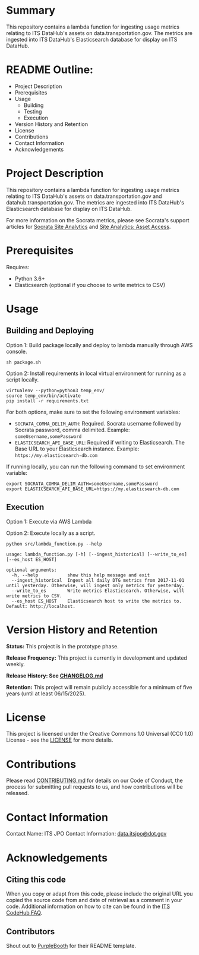 # Summary

This repository contains a lambda function for ingesting usage metrics relating to ITS DataHub's assets on data.transportation.gov. The metrics are ingested into ITS DataHub's Elasticsearch database for display on ITS DataHub.

# README Outline:
* Project Description
* Prerequisites
* Usage
	* Building
	* Testing
	* Execution
* Version History and Retention
* License
* Contributions
* Contact Information
* Acknowledgements

# Project Description

This repository contains a lambda function for ingesting usage metrics relating to ITS DataHub's assets on data.transportation.gov and datahub.transportation.gov. The metrics are ingested into ITS DataHub's Elasticsearch database for display on ITS DataHub.

For more information on the Socrata metrics, please see Socrata's support articles for [Socrata Site Analytics](https://support.socrata.com/hc/en-us/articles/360045612793-Socrata-Site-Analytics) and [Site Analytics: Asset Access](https://support.socrata.com/hc/en-us/articles/360051223314).

# Prerequisites

Requires:
- Python 3.6+
- Elasticsearch (optional if you choose to write metrics to CSV)

# Usage

## Building and Deploying
 
Option 1: Build package locally and deploy to lambda manually through AWS console.
```
sh package.sh
```

Option 2: Install requirements in local virtual environment for running as a script locally.
```
virtualenv --python=python3 temp_env/
source temp_env/bin/activate
pip install -r requirements.txt
```

For both options, make sure to set the following environment variables:

- `SOCRATA_COMMA_DELIM_AUTH`: Required. Socrata username followed by Socrata password, comma delimited. Example: `someUsername,somePassword`
- `ELASTICSEARCH_API_BASE_URL`: Required if writing to Elasticsearch. The Base URL to your Elasticsearch instance. Example: `https://my.elasticsearch-db.com`

If running locally, you can run the following command to set environment variable:

```
export SOCRATA_COMMA_DELIM_AUTH=someUsername,somePassword
export ELASTICSEARCH_API_BASE_URL=https://my.elasticsearch-db.com
```

## Execution

Option 1: Execute via AWS Lambda

Option 2: Execute locally as a script.
```
python src/lambda_function.py --help

usage: lambda_function.py [-h] [--ingest_historical] [--write_to_es] [--es_host ES_HOST]

optional arguments:
  -h, --help           show this help message and exit
  --ingest_historical  Ingest all daily DTG metrics from 2017-11-01 until yesterday. Otherwise, will ingest only metrics for yesterday.
  --write_to_es        Write metrics Elasticsearch. Otherwise, will write metrics to CSV.
  --es_host ES_HOST    Elasticsearch host to write the metrics to. Default: http://localhost.
```

# Version History and Retention

**Status:** This project is in the prototype phase.

**Release Frequency:** This project is currently in development and updated weekly.

**Release History: See [CHANGELOG.md](CHANGELOG.md)**

**Retention:** This project will remain publicly accessible for a minimum of five years (until at least 06/15/2025).

# License

This project is licensed under the Creative Commons 1.0 Universal (CC0 1.0) License - see the [LICENSE](https://github.com/usdot-jpo-codehub/codehub-readme-template/blob/master/LICENSE) for more details. 

# Contributions
Please read [CONTRIBUTING.md](CONTRIBUTING.md) for details on our Code of Conduct, the process for submitting pull requests to us, and how contributions will be released.

# Contact Information

Contact Name: ITS JPO
Contact Information: data.itsjpo@dot.gov

# Acknowledgements

## Citing this code

When you copy or adapt from this code, please include the original URL you copied the source code from and date of retrieval as a comment in your code. Additional information on how to cite can be found in the [ITS CodeHub FAQ](https://its.dot.gov/code/#/faqs).

## Contributors
Shout out to [PurpleBooth](https://gist.github.com/PurpleBooth/109311bb0361f32d87a2) for their README template.
